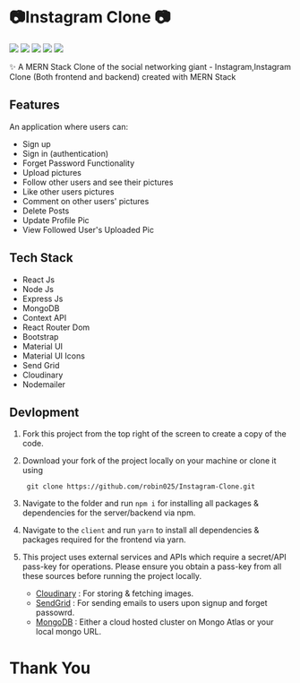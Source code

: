#  📷Instagram Clone 📷

<p>
<img src="https://img.shields.io/badge/Frontend-ReactJS-blue?logo=react">
<img src="https://img.shields.io/badge/Backend-NodeJS-green?logo=node.js">
<img src="https://img.shields.io/badge/DataBase-MongoDB-lightgreen?logo=mongoDB">
<img src="https://img.shields.io/badge/Backend-ExpressJS-yellow?logo=express.js">
<img src="https://img.shields.io/badge/State--Manager-Context API-purple?logo=redux">
</p>


✨ A MERN Stack Clone of the social networking giant - Instagram,Instagram Clone (Both frontend and backend) created with MERN Stack

## Features
An application where users can:

- Sign up
- Sign in (authentication)
- Forget Password Functionality
- Upload pictures
- Follow other users and see their pictures
- Like other users pictures
- Comment on other users' pictures
- Delete Posts
- Update Profile Pic
- View Followed User's Uploaded Pic

## Tech Stack

- React Js
- Node Js
- Express Js
- MongoDB
- Context API
- React Router Dom
- Bootstrap
- Material UI
- Material UI Icons
- Send Grid
- Cloudinary
- Nodemailer


## Devlopment


1. Fork this project from the top right of the screen to create a copy of the code.
2. Download your fork of the project locally on your machine or clone it using

   ```
    git clone https://github.com/robin025/Instagram-Clone.git
   ```

3. Navigate to the folder and run `npm i` for installing all packages & dependencies for the server/backend via npm.
4. Navigate to the `client` and run `yarn` to install all dependencies & packages required for the frontend via yarn.

5. This project uses external services and APIs which require a secret/API pass-key for operations. Please ensure you obtain a pass-key from all these sources before running the project locally.
   - [Cloudinary](https://cloudinary.com/users/register/free) : For storing & fetching images.
   - [SendGrid](https://app.sendgrid.com/) : For sending emails to users upon signup and forget passowrd.
   - [MongoDB](https://www.mongodb.com/cloud/atlas) : Either a cloud hosted cluster on Mongo Atlas or your local mongo URL.
   
   
   
   
   
 # Thank You


